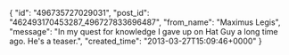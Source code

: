  {
   "id": "496735727029031",
   "post_id": "462493170453287_496727833696487",
   "from_name": "Maximus Legis",
   "message": "In my quest for knowledge I gave up on Hat Guy a long time ago. He's a teaser.",
   "created_time": "2013-03-27T15:09:46+0000"
 }
